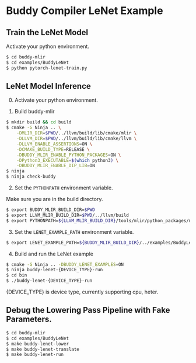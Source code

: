 # Buddy Compiler LeNet Example

## Train the LeNet Model

Activate your python environment.

```bash
$ cd buddy-mlir
$ cd examples/BuddyLeNet
$ python pytorch-lenet-train.py
```

## LeNet Model Inference

0. Activate your python environment.

1. Build buddy-mlir

```bash
$ mkdir build && cd build
$ cmake -G Ninja .. \
    -DMLIR_DIR=$PWD/../llvm/build/lib/cmake/mlir \
    -DLLVM_DIR=$PWD/../llvm/build/lib/cmake/llvm \
    -DLLVM_ENABLE_ASSERTIONS=ON \
    -DCMAKE_BUILD_TYPE=RELEASE \
    -DBUDDY_MLIR_ENABLE_PYTHON_PACKAGES=ON \
    -DPython3_EXECUTABLE=$(which python3) \
    -DBUDDY_MLIR_ENABLE_DIP_LIB=ON
$ ninja
$ ninja check-buddy
```

2. Set the `PYTHONPATH` environment variable.

Make sure you are in the build directory.

```bash
$ export BUDDY_MLIR_BUILD_DIR=$PWD
$ export LLVM_MLIR_BUILD_DIR=$PWD/../llvm/build
$ export PYTHONPATH=${LLVM_MLIR_BUILD_DIR}/tools/mlir/python_packages/mlir_core:${BUDDY_MLIR_BUILD_DIR}/python_packages:${PYTHONPATH}
```

3. Set the `LENET_EXAMPLE_PATH` environment variable.

```bash
$ export LENET_EXAMPLE_PATH=${BUDDY_MLIR_BUILD_DIR}/../examples/BuddyLeNet/
```

4. Build and run the LeNet example

```bash
$ cmake -G Ninja .. -DBUDDY_LENET_EXAMPLES=ON
$ ninja buddy-lenet-{DEVICE_TYPE}-run
$ cd bin
$ ./buddy-lenet-{DEVICE_TYPE}-run
```
{DEVICE_TYPE} is device type, currently supporting cpu, heter.
## Debug the Lowering Pass Pipeline with Fake Parameters.

```bash
$ cd buddy-mlir
$ cd examples/BuddyLeNet
$ make buddy-lenet-lower
$ make buddy-lenet-translate
$ make buddy-lenet-run
```
